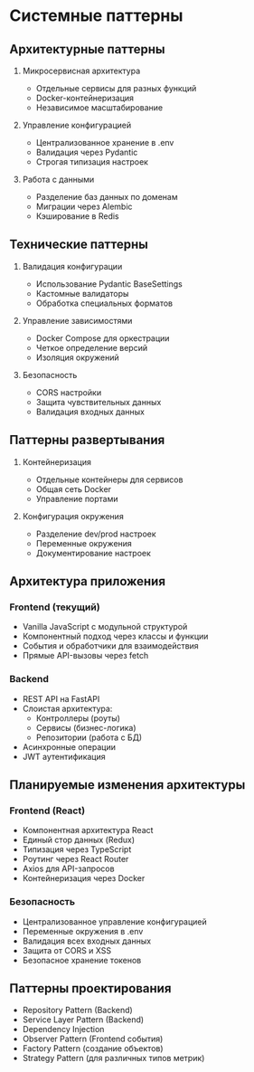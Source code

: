 # Системные паттерны

## Архитектурные паттерны
1. Микросервисная архитектура
   - Отдельные сервисы для разных функций
   - Docker-контейнеризация
   - Независимое масштабирование

2. Управление конфигурацией
   - Централизованное хранение в .env
   - Валидация через Pydantic
   - Строгая типизация настроек

3. Работа с данными
   - Разделение баз данных по доменам
   - Миграции через Alembic
   - Кэширование в Redis

## Технические паттерны
1. Валидация конфигурации
   - Использование Pydantic BaseSettings
   - Кастомные валидаторы
   - Обработка специальных форматов

2. Управление зависимостями
   - Docker Compose для оркестрации
   - Четкое определение версий
   - Изоляция окружений

3. Безопасность
   - CORS настройки
   - Защита чувствительных данных
   - Валидация входных данных

## Паттерны развертывания
1. Контейнеризация
   - Отдельные контейнеры для сервисов
   - Общая сеть Docker
   - Управление портами

2. Конфигурация окружения
   - Разделение dev/prod настроек
   - Переменные окружения
   - Документирование настроек

## Архитектура приложения
### Frontend (текущий)
- Vanilla JavaScript с модульной структурой
- Компонентный подход через классы и функции
- События и обработчики для взаимодействия
- Прямые API-вызовы через fetch

### Backend
- REST API на FastAPI
- Слоистая архитектура:
  - Контроллеры (роуты)
  - Сервисы (бизнес-логика)
  - Репозитории (работа с БД)
- Асинхронные операции
- JWT аутентификация

## Планируемые изменения архитектуры

### Frontend (React)
- Компонентная архитектура React
- Единый стор данных (Redux)
- Типизация через TypeScript
- Роутинг через React Router
- Axios для API-запросов
- Контейнеризация через Docker

### Безопасность
- Централизованное управление конфигурацией
- Переменные окружения в .env
- Валидация всех входных данных
- Защита от CORS и XSS
- Безопасное хранение токенов

## Паттерны проектирования
- Repository Pattern (Backend)
- Service Layer Pattern (Backend)
- Dependency Injection
- Observer Pattern (Frontend события)
- Factory Pattern (создание объектов)
- Strategy Pattern (для различных типов метрик) 